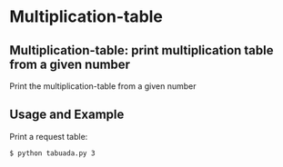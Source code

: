 # Multiplication-table

## Multiplication-table: print multiplication table from a given number

Print the multiplication-table from a given number

## Usage and Example

Print a request table:

```bash
$ python tabuada.py 3
```